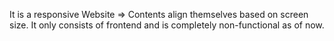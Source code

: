 It is a responsive Website => Contents align themselves based on screen size.
It only consists of frontend and is completely non-functional as of now.
